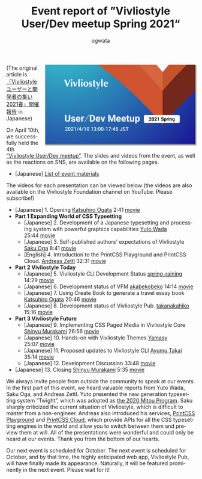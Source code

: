 ﻿---
title: Event report of ”Vivliostyle User/Dev meetup Spring 2021“
lang: en
image: /assets/posts/2021-04-23-meetup-2021-spring-report/user-meeting-banner-2021spring.png
author:
  - ogwata
tags:
  - event
---
<div style="float: right; margin: 0 0 1em 1em;"><img src="/assets/posts/2021-04-23-meetup-2021-spring-report/user-meeting-banner-2021spring.png" alt="Event report of ”Vivliostyle User/Dev meetup Spring 2021“" style="width: 400px; box-shadow: 1px 2px 2.5px 1.5px grey;" /></div>

(The original article is [「Vivliostyle ユーザーと開発者の集い 2021春」開催報告](https://vivliostyle.org/ja/blog/2021/04/23/meetup-2021-spring-report/) in Japanese)

On April 10th, we successfully held the 4th [“Vivliostyle User/Dev meetup”<i class="fas fa-external-link-alt"></i>](https://vivliostyle.connpass.com/event/208401/). The slides and videos from the event, as well as the reactions on SNS, are available on the following pages.

- [Japanese] [List of event materials<i class="fas fa-external-link-alt"></i>](https://vivliostyle.connpass.com/event/208401/presentation/)

The videos for each presentation can be viewed below (the videos are also available on the Vivliostyle Foundation channel on YouTube. Please subscribe!)

- [Japanese] 1. Opening [Katsuhiro Ogata](https://twitter.com/ogwata) 2:41 [movie<i class="fas fa-external-link-alt"></i>](https://youtu.be/7kOmS26TImo)
- **Part 1 Expanding World of CSS Typeetting**
    - [Japanese] 2. Development of a Japanese typesetting and processing system with powerful graphics capabilities [Yuto Wada](https://twitter.com/kyoto_ysfh) 25:44 [movie<i class="fas fa-external-link-alt"></i>](https://youtu.be/0fMba3srkXk)
    - [Japanese] 3. Self-published authors' expectations of Vivliostyle [Saku Oga](https://twitter.com/ogs_52843) 8:41 [movie<i class="fas fa-external-link-alt"></i>](https://youtu.be/wx0wgsYVPgE)
    - [English] 4. Introduction to the PrintCSS Playground and PrintCSS Cloud. [Andreas Zettl](https://twitter.com/andreas_zettl) 32:31 [movie<i class="fas fa-external-link-alt"></i>](https://youtu.be/jPH0hwxn_WQ)
- **Part 2 Vivliostyle Today**
    - [Japanese] 5. Vivliostyle CLI Development Status [spring-raining](https://twitter.com/spring_raining) 14:29 [movie<i class="fas fa-external-link-alt"></i>](https://youtu.be/0-59ACZPapg)
    - [Japanese] 6. Development status of VFM [akabekobeko](https://twitter.com/akabekobeko) 14:14 [movie<i class="fas fa-external-link-alt"></i>](https://youtu.be/Y73ilw1AnqU)
    - [Japanese] 7. Using Create Book to generate a travel essay book [Katsuhiro Ogata](https://twitter.com/ogwata) 20:46 [movie<i class="fas fa-external-link-alt"></i>](https://youtu.be/23IjGnwg-Vc)
    - [Japanese] 8. Development status of Vivliostyle Pub. [takanakahiko](https://twitter.com/takanakahiko) 15:16 [movie<i class="fas fa-external-link-alt"></i>](https://youtu.be/f3mcmEgzKH4)
- **Part 3 Vivliostyle Future**
    - [Japanese] 9. Implementing CSS Paged Media in Vivliostyle Core [Shinyu Murakami](https://twitter.com/MurakamiShinyu) 26:56 [movie<i class="fas fa-external-link-alt"></i>](https://youtu.be/_y3YBHNN2Oc)
    - [Japanese] 10. Hands-on with Vivliostyle Themes [Yamasy](https://twitter.com/yamasy1549) 25:07 [movie<i class="fas fa-external-link-alt"></i>](https://youtu.be/auqefAA0Bx0)
    - [Japanese] 11. Proposed updates to Vivliostyle CLI [Ayumu Takai](https://twitter.com/AyumuTakai) 35:14 [movie<i class="fas fa-external-link-alt"></i>](https://youtu.be/bAOqQ5TH1-A)
    - [Japanese] 12. Development Discussion 33:48 [movie<i class="fas fa-external-link-alt"></i>](https://youtu.be/2_2ABGuHuzQ)
- [Japanese] 13. Closing [Shinyu Murakami](https://twitter.com/MurakamiShinyu) 5:35 [movie<i class="fas fa-external-link-alt"></i>](https://youtu.be/zVOvHUaF4Qk)

We always invite people from outside the community to speak at our events. In the first part of this event, we heard valuable reports from Yuto Wada, Saku Oga, and Andreas Zettl. Yuto presented the new generation typesetting system “Twight”, which was adopted as [the 2020 Mitou Program](https://www.ipa.go.jp/jinzai/mitou/2020/gaiyou_sd-2.html). Saku sharply criticized the current situation of Vivliostyle, which is difficult to master from  a non-engineer. Andreas also introduced his services, [PrintCSS Playground<i class="fas fa-external-link-alt"></i>](https://printcss.live/) and [PrintCSS Cloud<i class="fas fa-external-link-alt"></i>](https://printcss.cloud/), which provide APIs for all the CSS typesetting engines in the world and allow you to switch between them and preview them at will. All of the presentations were wonderful and could only be heard at our events. Thank you from the bottom of our hearts.

Our next event is scheduled for October. The next event is scheduled for October, and by that time, the highly anticipated web app, Vivliostyle Pub, will have finally made its appearance. Naturally, it will be featured prominently in the next event. Please wait for it!